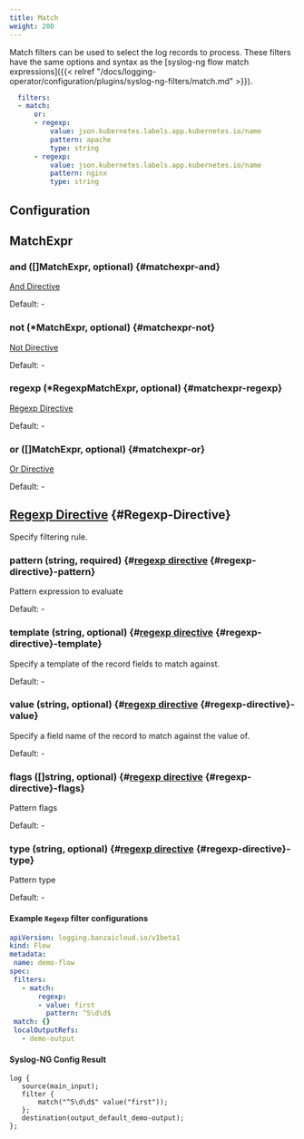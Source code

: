 ```yaml
---
title: Match
weight: 200
---
```


Match filters can be used to select the log records to process. These filters have the same options and syntax as the [syslog-ng flow match expressions]({{< relref "/docs/logging-operator/configuration/plugins/syslog-ng-filters/match.md" >}}).

```yaml
  filters:
  - match:
      or:
      - regexp:
          value: json.kubernetes.labels.app.kubernetes.io/name
          pattern: apache
          type: string
      - regexp:
          value: json.kubernetes.labels.app.kubernetes.io/name
          pattern: nginx
          type: string
```

## Configuration
## MatchExpr

### and ([]MatchExpr, optional) {#matchexpr-and}

[And Directive](#And-Directive) 

Default: -

### not (*MatchExpr, optional) {#matchexpr-not}

[Not Directive](#Exclude-Directive) 

Default: -

### regexp (*RegexpMatchExpr, optional) {#matchexpr-regexp}

[Regexp Directive](#Regexp-Directive) 

Default: -

### or ([]MatchExpr, optional) {#matchexpr-or}

[Or Directive](#Or-Directive) 

Default: -


## [Regexp Directive](https://www.syslog-ng.com/technical-documents/doc/syslog-ng-open-source-edition/3.37/administration-guide/68#TOPIC-1829171) {#Regexp-Directive}

Specify filtering rule.

### pattern (string, required) {#[regexp directive](https://www.syslog-ng.com/technical-documents/doc/syslog-ng-open-source-edition/3.37/administration-guide/68#topic-1829171) {#regexp-directive}-pattern}

Pattern expression to evaluate 

Default: -

### template (string, optional) {#[regexp directive](https://www.syslog-ng.com/technical-documents/doc/syslog-ng-open-source-edition/3.37/administration-guide/68#topic-1829171) {#regexp-directive}-template}

Specify a template of the record fields to match against. 

Default: -

### value (string, optional) {#[regexp directive](https://www.syslog-ng.com/technical-documents/doc/syslog-ng-open-source-edition/3.37/administration-guide/68#topic-1829171) {#regexp-directive}-value}

Specify a field name of the record to match against the value of. 

Default: -

### flags ([]string, optional) {#[regexp directive](https://www.syslog-ng.com/technical-documents/doc/syslog-ng-open-source-edition/3.37/administration-guide/68#topic-1829171) {#regexp-directive}-flags}

Pattern flags 

Default: -

### type (string, optional) {#[regexp directive](https://www.syslog-ng.com/technical-documents/doc/syslog-ng-open-source-edition/3.37/administration-guide/68#topic-1829171) {#regexp-directive}-type}

Pattern type 

Default: -


 #### Example `Regexp` filter configurations
 ```yaml
apiVersion: logging.banzaicloud.io/v1beta1
kind: Flow
metadata:
  name: demo-flow
spec:
  filters:
    - match:
        regexp:
        - value: first
          pattern: ^5\d\d$
  match: {}
  localOutputRefs:
    - demo-output
 ```

 #### Syslog-NG Config Result
 ```
 log {
    source(main_input);
    filter {
        match("^5\d\d$" value("first"));
    };
    destination(output_default_demo-output);
 };
 ```

